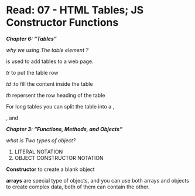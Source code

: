 # Read: 07 - HTML Tables; JS Constructor Functions 

_**Chapter 6: “Tables”**_

_why we using The _table_ element ?_

is used to add tables to a web page. 

_tr_ to put the table row

_td_ :to fill the content inside the table

_th_ repersent the row heading of the table

For long tables you can split the table into a <thead>,
<tbody>, and <tfoot>




_**Chapter 3: “Functions, Methods, and Objects”**_

_what is Two types of object?_

1. LITERAL NOTATION 
2. OBJECT CONSTRUCTOR NOTATION


**Constructor** to create a blank object

**arrays** are special type of objects, and you can use both arrays and objects to create complex data, both of them can contain the other.
